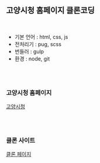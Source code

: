 ## 고양시청 홈페이지 클론코딩

<br>

- 기본 언어 : html, css, js
- 전처리기 : pug, scss
- 번들러 : gulp
- 환경 : node, git

<br><br>

### 고양시청 홈페이지

[고양시청](http://www.goyang.go.kr/www/index.do)

<br><br>

### 클론 사이트

[클론 페이지](https://eunsuneun.github.io/goyang/build/index.html)
